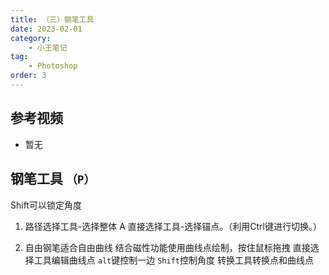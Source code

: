 ```yaml
---
title: （三）钢笔工具
date: 2023-02-01
category:
    - 小王笔记
tag: 
    - Photoshop
order: 3
---
```


## 参考视频
- 暂无

## 钢笔工具 `（P）`
Shift可以锁定角度 

1. 路径选择工具-选择整体 A 直接选择工具-选择锚点。（利用Ctrl键进行切换。）

2. 自由钢笔适合自由曲线 结合磁性功能使用曲线点绘制，按住鼠标拖拽 直接选择工具编辑曲线点 `alt`键控制一边 `Shift`控制角度 转换工具转换点和曲线点

